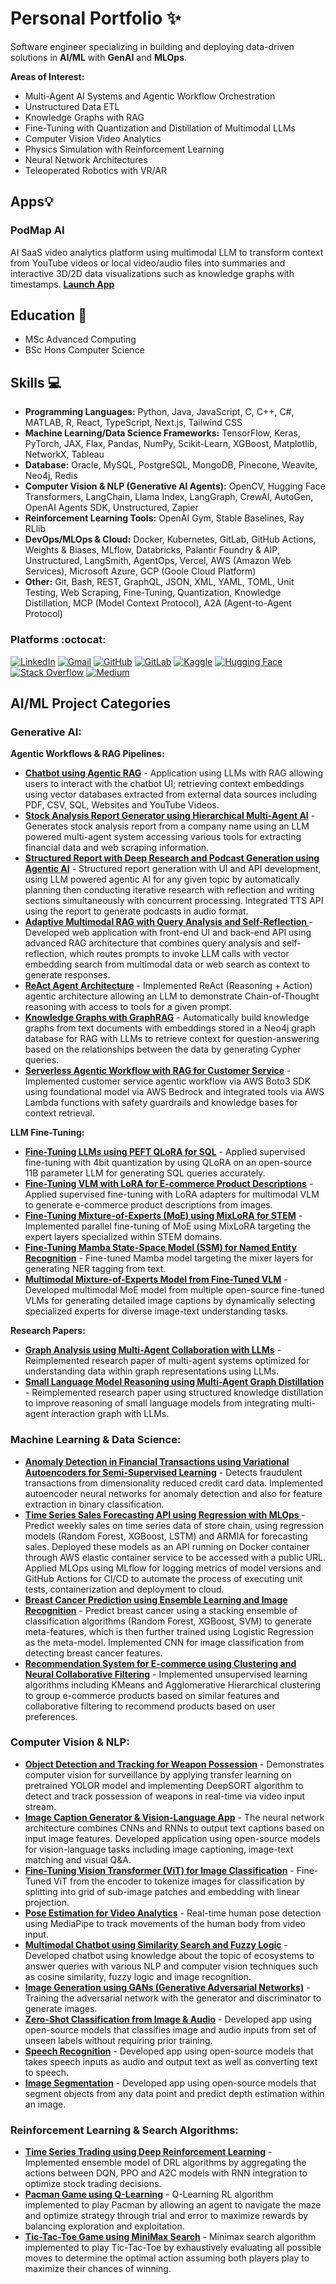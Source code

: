 # Personal Portfolio ✨

Software engineer specializing in building and deploying data-driven solutions in **AI/ML** with **GenAI** and **MLOps**. 

**Areas of Interest:**
- Multi-Agent AI Systems and Agentic Workflow Orchestration
- Unstructured Data ETL
- Knowledge Graphs with RAG
- Fine-Tuning with Quantization and Distillation of Multimodal LLMs
- Computer Vision Video Analytics
- Physics Simulation with Reinforcement Learning
- Neural Network Architectures
- Teleoperated Robotics with VR/AR

<!--
**cybersamurai2410/cybersamurai2410** is a ✨ _special_ ✨ repository because its `README.md` (this file) appears on your GitHub profile.

Here are some ideas to get you started: x

- 🔭 I’m currently working on ...
- 🌱 I’m currently learning ...
- 👯 I’m looking to collaborate on ...
- 🤔 I’m looking for help with ...
- 💬 Ask me about ...
- 📫 How to reach me: ...
- 😄 Pronouns: ...
- ⚡ Fun fact: ...
-->

<!--[![Anurag's GitHub stats](https://github-readme-stats.vercel.app/api?username=cybersamurai2410)](https://github.com/anuraghazra/github-readme-stats)-->

## Apps💡
### **PodMap AI**<br>
AI SaaS video analytics platform using multimodal LLM to transform context from YouTube videos or local video/audio files into summaries and interactive 3D/2D data visualizations such as knowledge graphs with timestamps. **[Launch App](https://podmapai.vercel.app/)**

## Education 📖 

  - MSc Advanced Computing
  - BSc Hons Computer Science

## Skills 💻

- **Programming Languages:** Python, Java, JavaScript, C, C++, C#, MATLAB, R, React, TypeScript, Next.js, Tailwind CSS
- **Machine Learning/Data Science Frameworks:** TensorFlow, Keras, PyTorch, JAX, Flax, Pandas, NumPy, Scikit-Learn, XGBoost, Matplotlib, NetworkX, Tableau 
- **Database:** Oracle, MySQL, PostgreSQL, MongoDB, Pinecone, Weavite, Neo4j, Redis
- **Computer Vision & NLP (Generative AI Agents):** OpenCV, Hugging Face Transformers, LangChain, Llama Index, LangGraph, CrewAI, AutoGen, OpenAI Agents SDK, Unstructured, Zapier 
- **Reinforcement Learning Tools:** OpenAI Gym, Stable Baselines, Ray RLlib
- **DevOps/MLOps & Cloud:** Docker, Kubernetes, GitLab, GitHub Actions, Weights & Biases, MLflow, Databricks, Palantir Foundry & AIP, Unstructured, LangSmith, AgentOps, Vercel, AWS (Amazon Web Services), Microsoft Azure, GCP (Goole Cloud Platform)
- **Other:** Git, Bash, REST, GraphQL, JSON, XML, YAML, TOML, Unit Testing, Web Scraping, Fine-Tuning, Quantization, Knowledge Distillation, MCP (Model Context Protocol), A2A (Agent-to-Agent Protocol)   

<!--[![Top Langs](https://github-readme-stats.vercel.app/api/top-langs/?username=cybersamurai2410&layout=donut)](https://github.com/anuraghazra/github-readme-stats)-->

### Platforms :octocat: 
<!--Markdown badges via Shields.io-->
[![LinkedIn](https://img.shields.io/badge/LinkedIn-Profile-blue?style=flat&logo=linkedin)](https://www.linkedin.com/in/aditya-satheesh-6a2685291)
[![Gmail](https://img.shields.io/badge/Gmail-Email-red?style=flat&logo=gmail)](mailto:adityas.ai2410@gmail.com)
[![GitHub](https://img.shields.io/badge/GitHub-Profile-black?style=flat&logo=github)](https://github.com/cybersamurai2410)
[![GitLab](https://img.shields.io/badge/GitLab-Profile-black?style=flat&logo=gitlab)](https://gitlab.com/cybersamurai2410)
[![Kaggle](https://img.shields.io/badge/Kaggle-Profile-blue?style=flat&logo=kaggle)](https://www.kaggle.com/t0266882)
[![Hugging Face](https://img.shields.io/badge/Hugging%20Face-Profile-yellow?style=flat&logo=huggingface)](https://huggingface.co/adityas2410)
[![Stack Overflow](https://img.shields.io/badge/Stack%20Overflow-Profile-orange?style=flat&logo=stackoverflow)](https://stackoverflow.com/users/16278572/devx20)
[![Medium](https://img.shields.io/badge/Medium-Blog-black?style=flat&logo=medium)](https://medium.com/@aditya24102001)

## AI/ML Project Categories 

### Generative AI:

**Agentic Workflows & RAG Pipelines:**
- **[Chatbot using Agentic RAG](https://github.com/cybersamurai2410/Document-Chatbot/)** - Application using LLMs with RAG allowing users to interact with the chatbot UI; retrieving context embeddings using vector databases extracted from external data sources including PDF, CSV, SQL, Websites and YouTube Videos.
- **[Stock Analysis Report Generator using Hierarchical Multi-Agent AI](https://github.com/cybersamurai2410/stock-analysis_multi-agents-AI)** - Generates stock analysis report from a company name using an LLM powered multi-agent system accessing various tools for extracting financial data and web scraping information.
- **[Structured Report with Deep Research and Podcast Generation using Agentic AI](https://github.com/cybersamurai2410/structured-report-generation)** - Structured report generation with UI and API development, using LLM powered agentic AI for any given topic by automatically planning then conducting iterative research with reflection and writing sections simultaneously with concurrent processing. Integrated TTS API using the report to generate podcasts in audio format.
- **[Adaptive Multimodal RAG with Query Analysis and Self-Reflection ](https://github.com/cybersamurai2410/adaptive-rag)** - Developed web application with front-end UI and back-end API using advanced RAG architecture that combines query analysis and self-reflection, which routes prompts to invoke LLM calls with vector embedding search from multimodal data or web search as context to generate responses. 
- **[ReAct Agent Architecture](https://github.com/cybersamurai2410/ReAct_Agent)** - Implemented ReAct (Reasoning + Action) agentic architecture allowing an LLM to demonstrate Chain-of-Thought reasoning with access to tools for a given prompt.
- **[Knowledge Graphs with GraphRAG](https://github.com/cybersamurai2410/Knowledge-Graph_RAG)** - Automatically build knowledge graphs from text documents with embeddings stored in a Neo4j graph database for RAG with LLMs to retrieve context for question-answering based on the relationships between the data by generating Cypher queries.
- **[Serverless Agentic Workflow with RAG for Customer Service](https://github.com/cybersamurai2410/CustomerService-BedrockAgents)** - Implemented customer service agentic workflow via AWS Boto3 SDK using foundational model via AWS Bedrock and integrated tools via AWS Lambda functions with safety guardrails and knowledge bases for context retrieval. 

**LLM Fine-Tuning:**
- **[Fine-Tuning LLMs using PEFT QLoRA for SQL](https://github.com/cybersamurai2410/sql-instruct-qlora-llm)** - Applied supervised fine-tuning with 4bit quantization by using QLoRA on an open-source 11B parameter LLM for generating SQL queries accurately.
- **[Fine-Tuning VLM with LoRA for E-commerce Product Descriptions](https://github.com/cybersamurai2410/vlm-fine-tuned-lora)** - Applied supervised fine-tuning with LoRA adapters for multimodal VLM to generate e-commerce product descriptions from images. 
- **[Fine-Tuning Mixture-of-Experts (MoE) using MixLoRA for STEM](https://github.com/cybersamurai2410/moe-mixlora)** - Implemented parallel fine-tuning of MoE using MixLoRA targeting the expert layers specialized within STEM domains. 
- **[Fine-Tuning Mamba State-Space Model (SSM) for Named Entity Recognition](https://github.com/cybersamurai2410/mamba-fine-tuned-ner)** - Fine-tuned Mamba model targeting the mixer layers for generating NER tagging from text. 
- **[Multimodal Mixture-of-Experts Model from Fine-Tuned VLM](https://github.com/cybersamurai2410/moe-vlm)** - Developed multimodal MoE model from multiple open-source fine-tuned VLMs for generating detailed image captions by dynamically selecting specialized experts for diverse image-text understanding tasks. 
  
<!--
https://huggingface.co/blog/fine-tune-vit - Fine-Tuning Vision Transformer (ViT) for Image Classification
https://www.philschmid.de/fine-tune-multimodal-llms-with-trl - Fine-Tuning VLM with LoRA for E-commerce Product Descriptions
https://gautam75.medium.com/fine-tuning-vision-language-models-using-lora-b640c9af8b3c - Fine-Tuning VLM 
https://medium.com/@prakharsaxena11111/finetuning-mixtral-7bx8-6071b0ebf114 - Fine-Tuning MoE
https://huggingface.co/blog/mjbuehler/phi-3-vision-cephalo-moe - Multimodal Mixture-of-Experts Model from Fine-Tuned VLM
https://huggingface.co/blog/mlabonne/frankenmoe - Create MoE with MergeKit
-->
  
**Research Papers:**
- **[Graph Analysis using Multi-Agent Collaboration with LLMs](https://github.com/cybersamurai2410/graph_analysis_multi-agents/)** - Reimplemented research paper of multi-agent systems optimized for understanding data within graph representations using LLMs.
- **[Small Language Model Reasoning using Multi-Agent Graph Distillation](https://github.com/cybersamurai2410/multi-agent_graph_distillation/)** - Reimplemented research paper using structured knowledge distillation to improve reasoning of small language models from integrating multi-agent interaction graph with LLMs. 

### Machine Learning & Data Science:
- **[Anomaly Detection in Financial Transactions using Variational Autoencoders for Semi-Supervised Learning](https://github.com/cybersamurai2410/Transaction-Fraud-Detection)** - Detects fraudulent transactions from dimensionality reduced credit card data. Implemented autoencoder neural networks for anomaly detection and also for feature extraction in binary classification.
- **[Time Series Sales Forecasting API using Regression with MLOps ](https://github.com/cybersamurai2410/Sales-Forecasting)** - Predict weekly sales on time series data of store chain, using regression models (Random Forest, XGBoost, LSTM) and ARMIA for forecasting sales. Deployed these models as an API running on Docker container through AWS elastic container service to be accessed with a public URL. Applied MLOps using MLflow for logging metrics of model versions and GitHub Actions for CI/CD to automate the process of executing unit tests, containerization and deployment to cloud.
- **[Breast Cancer Prediction using Ensemble Learning and Image Recognition](https://github.com/cybersamurai2410/BreastCancer_Prediction)** - Predict breast cancer using a stacking ensemble of classification algorithms (Random Forest, XGBoost, SVM) to generate meta-features, which is then further trained using Logistic Regression as the meta-model. Implemented CNN for image classification from detecting breast cancer features. 
- **[Recommendation System for E-commerce using Clustering and Neural Collaborative Filtering](https://github.com/cybersamurai2410/Product-Recommendation)** - Implemented unsupervised learning algorithms including KMeans and Agglomerative Hierarchical clustering to group e-commerce products based on similar features and collaborative filtering to recommend products based on user preferences.

### Computer Vision & NLP:
- **[Object Detection and Tracking for Weapon Possession](https://github.com/cybersamurai2410/Threat_Detector)** - Demonstrates computer vision for surveillance by applying transfer learning on pretrained YOLOR model and implementing DeepSORT algorithm to detect and track possession of weapons in real-time via video input stream.  
- **[Image Caption Generator & Vision-Language App](https://github.com/cybersamurai2410/Image_Caption)** - The neural network architecture combines CNNs and RNNs to output text captions based on input image features. Developed application using open-source models for vision-language tasks including image captioning, image-text matching and visual Q&A.
- **[Fine-Tuning Vision Transformer (ViT) for Image Classification](https://github.com/cybersamurai2410/vit-img-classification)** - Fine-Tuned ViT from the encoder to tokenize images for classification by splitting into grid of sub-image patches and embedding with linear projection. 
- **[Pose Estimation for Video Analytics](https://github.com/cybersamurai2410/PoseEstimation)** - Real-time human pose detection using MediaPipe to track movements of the human body from video input.
- **[Multimodal Chatbot using Similarity Search and Fuzzy Logic](https://github.com/cybersamurai2410/Ecosystem_Chatbot)** - Developed chatbot using knowledge about the topic of ecosystems to answer queries with various NLP and computer vision techniques such as cosine similarity, fuzzy logic and image recognition. 
- **[Image Generation using GANs (Generative Adversarial Networks)](https://github.com/cybersamurai2410/GAN-image_gen)** - Training the adversarial network with the generator and discriminator to generate images.
- **[Zero-Shot Classification from Image & Audio](https://github.com/cybersamurai2410/Zero-Shot_Classification)** - Developed app using open-source models that classifies image and audio inputs from set of unseen labels without requiring prior training.  
- **[Speech Recognition](https://github.com/cybersamurai2410/Speech_Recognition)** - Developed app using open-source models that takes speech inputs as audio and output text as well as converting text to speech.
- **[Image Segmentation](https://github.com/cybersamurai2410/Image_Segmentation)** - Developed app using open-source models that segment objects from any data point and predict depth estimation within an image.

### Reinforcement Learning & Search Algorithms: 
- **[Time Series Trading using Deep Reinforcement Learning](https://github.com/cybersamurai2410/RL_Trading)** - Implemented ensemble model of DRL algorithms by aggregating the actions between DQN, PPO and A2C models with RNN integration to optimize stock trading decisions. 
- **[Pacman Game using Q-Learning](https://github.com/cybersamurai2410/Pacman_QLearning)** - Q-Learning RL algorithm implemented to play Pacman by allowing an agent to navigate the maze and optimize strategy through trial and error to maximize rewards by balancing exploration and exploitation.
- **[Tic-Tac-Toe Game using MiniMax Search](https://github.com/cybersamurai2410/Tic-Tac-Toe)** - Minimax search algorithm implemented to play Tic-Tac-Toe by exhaustively evaluating all possible moves to determine the optimal action assuming both players play to maximize their chances of winning.
